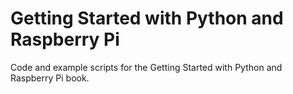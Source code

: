 Getting Started with Python and Raspberry Pi
============================================

Code and example scripts for the Getting Started with Python and Raspberry Pi
book.
